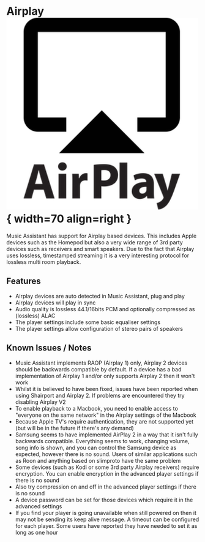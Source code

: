 # Airplay ![Preview image](../assets/icons/airplay-logo.png){ width=70 align=right }

Music Assistant has support for Airplay based devices. This includes Apple devices such as the Homepod but also a very wide range of 3rd party devices such as receivers and smart speakers. Due to the fact that Airplay uses lossless, timestamped streaming it is a very interesting protocol for lossless multi room playback.

## Features

- Airplay devices are auto detected in Music Assistant, plug and play
- Airplay devices will play in sync
- Audio quality is lossless 44.1/16bits PCM and optionally compressed as (lossless) ALAC
- The player settings include some basic equaliser settings
- The player settings allow configuration of stereo pairs of speakers

## Known Issues / Notes

- Music Assistant implements RAOP (Airplay 1) only, Airplay 2 devices should be backwards compatible by default. If a device has a bad implementation of Airplay 1 and/or only supports Airplay 2 then it won't work
- Whilst it is believed to have been fixed, issues have been reported when using Shairport and Airplay 2. If problems are encountered they try disabling Airplay V2
- To enable playback to a Macbook, you need to enable access to "everyone on the same network" in the Airplay settings of the Macbook
- Because Apple TV's require authentication, they are not supported yet (but will be in the future if there's any demand)
- Samsung seems to have implemented AirPlay 2 in a way that it isn't fully backwards compatible. Everything seems to work, changing volume, song info is shown, and you can control the Samsung device as expected, however there is no sound. Users of similar applications such as Roon and anything based on slimproto have the same problem
- Some devices (such as Kodi or some 3rd party Airplay receivers) require encryption. You can enable encryption in the advanced player settings if there is no sound
- Also try compression on and off in the advanced player settings if there is no sound
- A device password can be set for those devices which require it in the advanced settings
- If you find your player is going unavailable when still powered on then it may not be sending its keep alive message. A timeout can be configured for each player. Some users have reported they have needed to set it as long as one hour

